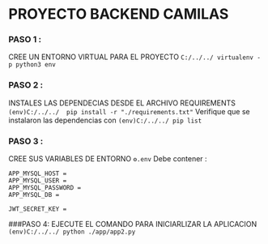 # PROYECTO BACKEND CAMILAS

### PASO 1 :
CREE UN ENTORNO VIRTUAL PARA EL PROYECTO `C:/../../ virtualenv -p python3 env`
### PASO 2 :
INSTALES LAS DEPENDECIAS DESDE EL ARCHIVO REQUIREMENTS `(env)C:/../../  pip install -r "./requirements.txt"`
Verifique que se instalaron las dependencias con `(env)C:/../../ pip list`

### PASO 3 :
CREE SUS VARIABLES DE ENTORNO `⚙️.env`
Debe contener :
    
    APP_MYSQL_HOST = 
    APP_MYSQL_USER = 
    APP_MYSQL_PASSWORD = 
    APP_MYSQL_DB = 
    
    JWT_SECRET_KEY =
    
###PASO 4:
EJECUTE EL COMANDO PARA INICIARLIZAR LA APLICACION `(env)C:/../../ python ./app/app2.py`
